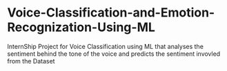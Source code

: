 # Voice-Classification-and-Emotion-Recognization-Using-ML
InternShip Project for Voice Classification using ML that analyses the sentiment behind the tone of the voice and predicts the sentiment invovled from the Dataset
